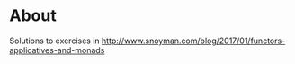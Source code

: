 # About

Solutions to exercises in http://www.snoyman.com/blog/2017/01/functors-applicatives-and-monads
